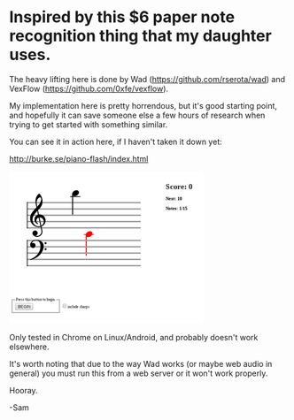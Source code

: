# Inspired by this $6 paper note recognition thing that my daughter uses.


The heavy lifting here is done by Wad (https://github.com/rserota/wad) and VexFlow (https://github.com/0xfe/vexflow).

My implementation here is pretty horrendous, but it's good starting point, and hopefully it can save someone else a few hours of research when trying to get started with something similar.

You can see it in action here, if I haven't taken it down yet:

http://burke.se/piano-flash/index.html

![](piano-flash.png)

Only tested in Chrome on Linux/Android, and probably doesn't work elsewhere.

It's worth noting that due to the way Wad works (or maybe web audio in general) you must run this from a web server or it won't work properly.

Hooray.


-Sam
